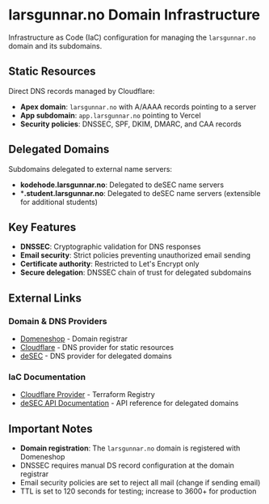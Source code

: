 # larsgunnar.no Domain Infrastructure

Infrastructure as Code (IaC) configuration for managing the `larsgunnar.no` domain and its subdomains.

## Static Resources

Direct DNS records managed by Cloudflare:
- **Apex domain**: `larsgunnar.no` with A/AAAA records pointing to a server
- **App subdomain**: `app.larsgunnar.no` pointing to Vercel
- **Security policies**: DNSSEC, SPF, DKIM, DMARC, and CAA records

## Delegated Domains

Subdomains delegated to external name servers:
- **kodehode.larsgunnar.no**: Delegated to deSEC name servers
- ***.student.larsgunnar.no**: Delegated to deSEC name servers (extensible for additional students)

## Key Features

- **DNSSEC**: Cryptographic validation for DNS responses
- **Email security**: Strict policies preventing unauthorized email sending
- **Certificate authority**: Restricted to Let's Encrypt only
- **Secure delegation**: DNSSEC chain of trust for delegated subdomains

## External Links

### Domain & DNS Providers
- [Domeneshop](https://domeneshop.no) - Domain registrar
- [Cloudflare](https://cloudflare.com) - DNS provider for static resources
- [deSEC](https://desec.io) - DNS provider for delegated domains

### IaC Documentation
- [Cloudflare Provider](https://registry.terraform.io/providers/cloudflare/cloudflare/latest/docs) - Terraform Registry
- [deSEC API Documentation](https://desec.io/api/) - API reference for delegated domains

## Important Notes

- **Domain registration**: The `larsgunnar.no` domain is registered with Domeneshop
- DNSSEC requires manual DS record configuration at the domain registrar
- Email security policies are set to reject all mail (change if sending email)
- TTL is set to 120 seconds for testing; increase to 3600+ for production
